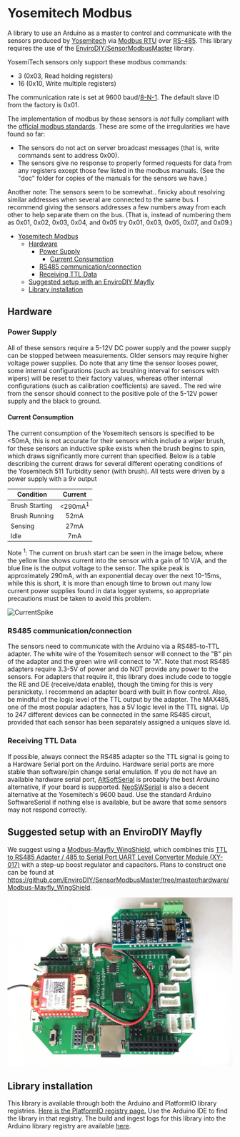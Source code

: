 # Yosemitech Modbus<!--! {#mainpage} -->

A library to use an Arduino as a master to control and communicate with the sensors produced by [Yosemitech](http://en.yosemitech.com) via [Modbus RTU](https://en.wikipedia.org/wiki/Modbus) over [RS-485](https://en.wikipedia.org/wiki/RS-485).
This library requires the use of the [EnviroDIY/SensorModbusMaster](https://github.com/EnviroDIY/SensorModbusMaster) library.

YosemiTech sensors only support these modbus commands:

- 3 (0x03, Read holding registers)
- 16 (0x10, Write multiple registers)

The communication rate is set at 9600 baud/[8-N-1](https://en.wikipedia.org/wiki/8-N-1).
The default slave ID from the factory is 0x01.

The implementation of modbus by these sensors is _not_ fully compliant with the [official modbus standards](http://modbus.org/specs.php).
These are some of the irregularities we have found so far:

- The sensors do not act on server broadcast messages (that is, write commands sent to address 0x00).
- The sensors give no response to properly formed requests for data from any registers except those few listed in the modbus manuals.
(See the "doc" folder for copies of the manuals for the sensors we have.)

Another note:  The sensors seem to be somewhat.. finicky about resolving similar addresses when several are connected to the same bus.
I recommend giving the sensors addresses a few numbers away from each other to help separate them on the bus.
(That is, instead of numbering them as 0x01, 0x02, 0x03, 0x04, and 0x05 try 0x01, 0x03, 0x05, 0x07, and 0x09.)

<!--! @tableofcontents -->

<!--! @m_footernavigation -->

<!--! @if GITHUB -->

- [Yosemitech Modbus](#yosemitech-modbus)
  - [Hardware](#hardware)
    - [Power Supply](#power-supply)
      - [Current Consumption](#current-consumption)
    - [RS485 communication/connection](#rs485-communicationconnection)
    - [Receiving TTL Data](#receiving-ttl-data)
  - [Suggested setup with an EnviroDIY Mayfly](#suggested-setup-with-an-envirodiy-mayfly)
  - [Library installation](#library-installation)

<!--! @endif -->

## Hardware<!--! {#mainpage_hardware} -->

### Power Supply<!--! {#mainpage_power} -->

All of these sensors require a 5-12V DC power supply and the power supply can be stopped between measurements.
Older sensors may require higher voltage power supplies.
Do note that any time the sensor looses power, some internal configurations (such as brushing interval for sensors with wipers) will be reset to their factory values, whereas other internal configurations (such as calibration coefficients) are saved..
The red wire from the sensor should connect to the positive pole of the 5-12V power supply and the black to ground.

#### Current Consumption<!--! {#mainpage_current} -->

The current consumption of the Yosemitech sensors is specified to be <50mA, this is not accurate for their sensors which include a wiper brush, for these sensors an inductive spike exists when the brush begins to spin, which draws significantly more current than specified.
Below is a table describing the current draws for several different operating conditions of the Yosemitech 511 Turbidity senor (with brush).
All tests were driven by a power supply with a 9v output

| Condition      |      Current       |
| -------------- | :----------------: |
| Brush Starting | <290mA<sup>1</sup> |
| Brush Running  |        52mA        |
| Sensing        |        27mA        |
| Idle           |        7mA         |

Note <sup>1</sup>: The current on brush start can be seen in the image below, where the yellow line shows current into the sensor with a gain of 10 V/A, and the blue line is the output voltage to the sensor.
The spike peak is approximately 290mA, with an exponential decay over the next 10-15ms, while this is short, it is more than enough time to brown out many low current power supplies found in data logger systems, so appropriate precautions must be taken to avoid this problem.

![CurrentSpike](doc/TEK00013.PNG)

### RS485 communication/connection<!--! {#mainpage_rs485} -->

The sensors need to communicate with the Arduino via a RS485-to-TTL adapter.
The white wire of the Yosemitech sensor will connect to the "B" pin of the adapter and the green wire will connect to "A".
Note that most RS485 adapters require 3.3-5V of power and do NOT provide any power to the sensors.
For adapters that require it, this library does include code to toggle the RE and DE (receive/data enable), though the timing for this is very persnickety.
I recommend an adapter board with built in flow control.
Also, be mindful of the logic level of the TTL output by the adapter.
The MAX485, one of the most popular adapters, has a 5V logic level in the TTL signal.
Up to 247 different devices can be connected in the same RS485 circuit, provided that each sensor has been separately assigned a uniques slave id.

### Receiving TTL Data<!--! {#mainpage_ttl} -->

If possible, always connect the RS485 adapter so the TTL signal is going to a Hardware Serial port on the Arduino.
Hardware serial ports are more stable than software/pin change serial emulation.
If you do not have an available hardware serial port, [AltSoftSerial](https://github.com/PaulStoffregen/AltSoftSerial) is probably the best Arduino alternative, if your board is supported.
[NeoSWSerial](https://github.com/SlashDevin/NeoSWSerial) is also a decent alternative at the Yosemitech's 9600 baud.
Use the standard Arduino SoftwareSerial if nothing else is available, but be aware that some sensors may not respond correctly.

## Suggested setup with an EnviroDIY Mayfly<!--! {#mainpage_mayfly} -->

We suggest using a [Modbus-Mayfly_WingShield](https://github.com/EnviroDIY/SensorModbusMaster/tree/master/hardware/Modbus-Mayfly_WingShield), which combines this  [TTL to RS485 Adapter / 485 to Serial Port UART Level Converter Module (XY-017)](https://www.amazon.com/gp/product/B06XHH6B6R) with a step-up boost regulator and capacitors.
Plans to construct one can be found at <https://github.com/EnviroDIY/SensorModbusMaster/tree/master/hardware/Modbus-Mayfly_WingShield>.

<img src="https://github.com/EnviroDIY/SensorModbusMaster/blob/master/hardware/Modbus-Mayfly_WingShield/Photos/IMG_6733.JPG"  width="600">

## Library installation

This library is available through both the Arduino and PlatformIO library registries.
[Here is the PlatformIO registry page.](https://registry.platformio.org/libraries/envirodiy/YosemitechModbus)
Use the Arduino IDE to find the library in that registry.
The build and ingest logs for this library into the Arduino library registry are available [here](https://downloads.arduino.cc/libraries/logs/github.com/EnviroDIY/YosemitechModbus/).
